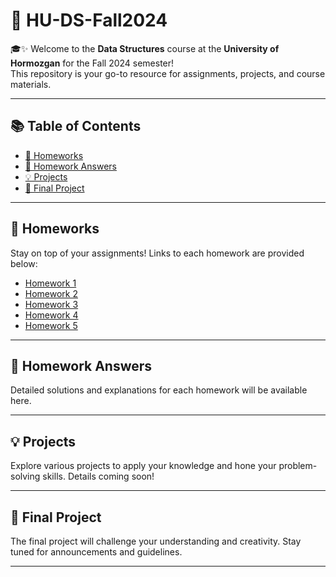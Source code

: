 # 🌟 HU-DS-Fall2024

🎓✨ Welcome to the **Data Structures** course at the **University of Hormozgan** for the Fall 2024 semester!  
This repository is your go-to resource for assignments, projects, and course materials.  

---

## 📚 Table of Contents

- [📁 Homeworks](#-homeworks)
- [📝 Homework Answers](#-homework-answers)
- [💡 Projects](#-projects)
- [🚀 Final Project](#-final-project)

---

## 📁 Homeworks

Stay on top of your assignments! Links to each homework are provided below:  
- [Homework 1](Homeworks/HW1.pdf)  
- [Homework 2](Homeworks/HW2.pdf)  
- [Homework 3](Homeworks/HW3.pdf)  
- [Homework 4](Homeworks/HW4.pdf)  
- [Homework 5](Homeworks/HW5.pdf)  

---

## 📝 Homework Answers

Detailed solutions and explanations for each homework will be available here.  

---

## 💡 Projects

Explore various projects to apply your knowledge and hone your problem-solving skills. Details coming soon!  

---

## 🚀 Final Project

The final project will challenge your understanding and creativity. Stay tuned for announcements and guidelines.  

---
